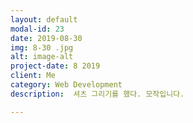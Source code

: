```yaml
---
layout: default
modal-id: 23
date: 2019-08-30
img: 8-30 .jpg
alt: image-alt
project-date: 8 2019
client: Me
category: Web Development
description:  셔츠 그리기를 했다. 모작입니다.

---
```

